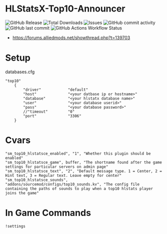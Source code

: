 # HLStatsX-Top10-Announcer

![GitHub Release](https://img.shields.io/github/v/release/DNA-styx/HLStatsX-Top10-Announcer)
![Total Downloads](https://img.shields.io/github/downloads/DNA-styx/HLStatsX-Top10-Announcer/total)
![Issues](https://img.shields.io/github/issues/DNA-styx/HLStatsX-Top10-Announcer)
![GitHub commit activity](https://img.shields.io/github/commit-activity/m/DNA-styx/HLStatsX-Top10-Announcer)
![GitHub last commit](https://img.shields.io/github/last-commit/DNA-styx/HLStatsX-Top10-Announcer)
![GitHub Actions Workflow Status](https://img.shields.io/github/actions/workflow/status/DNA-styx/HLStatsX-Top10-Announcer/.github%2Fworkflows%2Ftest_build.yaml)


- https://forums.alliedmods.net/showthread.php?t=139703


# Setup

databases.cfg

```
"top10"
	{
		"driver"			"default"
		"host"				"<your datbase ip or hostname>"
		"database"			"<your hlstatx database name>"
		"user"				"<your database userid>"
		"pass"				"<your database password>"
		//"timeout"			"0"
		"port"				"3306"
	}
```

# Cvars

```
"sm_top10_hlstatsce_enabled", "1", "Whether this plugin should be enabled"
"sm_top10_hlstatsce_game", buffer, "The shortname found after the game settings for particular servers on admin page"
"sm_top10_hlstatsce_text", "2", "Default message type. 1 = Center, 2 = Hint text, 3 = Regular text. Leave empty for center"
"sm_top10_hlstatsce_sounds", "addons/sourcemod/configs/top10_sounds.kv", "The config file containing the paths of sounds to play when a top10 hlstats player joins the game"
```

# In Game Commands
```
!settings
```
